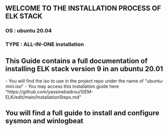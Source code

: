 ## WELCOME TO THE INSTALLATION PROCESS OF ELK STACK ##

<h3>OS : ubuntu 20.04</h3>
<h3>TYPE : ALL-IN-ONE installation</h3>

<h2>This Guide contains a full documentation of installing ELK stack version 9 in an ubuntu 20.01</h2>
- You will find the iso to use in the project repo under the name of "ubuntu-mini.iso"
- You may access this installation guide here "https://github.com/yassinebadrou/SIEM-ELK/edit/main/InstallationSteps.md"

<h2>You will find a full guide to install and configure sysmon and winlogbeat</h2>
